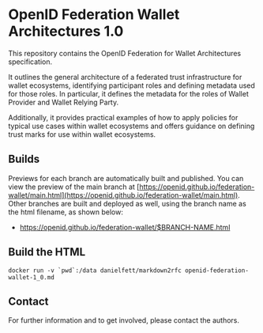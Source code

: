 # OpenID Federation Wallet Architectures 1.0

This repository contains the OpenID Federation for Wallet Architectures specification.

It outlines the general architecture of a federated trust infrastructure for wallet ecosystems, identifying participant roles and defining metadata used for those roles.
In particular, it defines the metadata for the roles of Wallet Provider and Wallet Relying Party.

Additionally, it provides practical examples of how to apply policies for typical use cases within wallet ecosystems and offers guidance on defining trust marks for use within wallet ecosystems.

## Builds

Previews for each branch are automatically built and published.
You can view the preview of the main branch at [https://openid.github.io/federation-wallet/main.html](https://openid.github.io/federation-wallet/main.html).
Other branches are built and deployed as well, using the branch name as the html filename, as shown below:

- https://openid.github.io/federation-wallet/$BRANCH-NAME.html

## Build the HTML ##

```docker run -v `pwd`:/data danielfett/markdown2rfc openid-federation-wallet-1_0.md```

## Contact

For further information and to get involved, please contact the authors.
